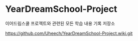 # YearDreamSchool-Project
이어드림스쿨 프로젝트와 관련된 모든 학습 내용 기록 저장소 

https://github.com/Uheech/YearDreamSchool-Project.wiki.git
